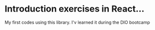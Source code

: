 # Introduction exercises in React...

My first codes using this library. I'v learned it during the DIO bootcamp
